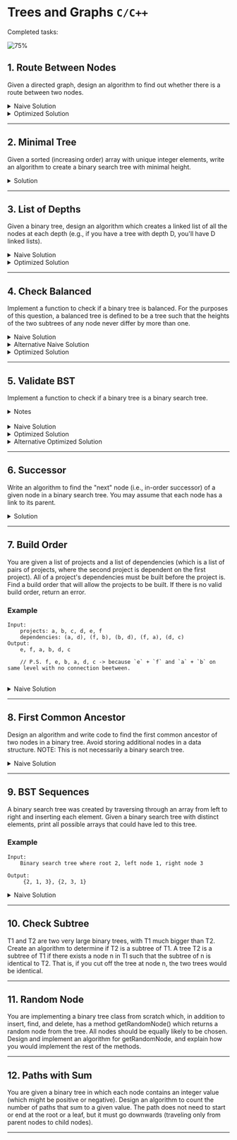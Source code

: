 # Trees and Graphs `C/C++`

Completed tasks:

![75%](https://progress-bar.xyz/75)

## 1. Route Between Nodes

Given a directed graph, design an algorithm to find out whether there is a route between two nodes.

<details>
<summary>Naive Solution</summary>

#### Complexity

- Time Complexity: `O(|V|+|E|)` - where `|V|` - nodes (vertices), `|E|` - edges
- Space Complexity: `O(|V|)` - where `|V|` - nodes (vertices)

#### Implementation

```cpp
bool search(Node *startNode, Node *finishNode) {
        if(startNode == finishNode){
            return true;
        }

        std::queue<Node *> q;
        std::unordered_set<Node *> visitedNodes;
        std::vector<Node *> *currentConnectedNodes;

        Node *current = startNode;
        while (current != nullptr) {
            if (current == finishNode) {
                return true;
            }

            currentConnectedNodes = &current->connectedNodes;

            for (auto node : *currentConnectedNodes){
                if (!visitedNodes.contains(node)) {
                    q.push(node);
                }
            }

            visitedNodes.insert(currentConnectedNodes->begin(), currentConnectedNodes->end());

            if (!q.empty()) {
                current = q.front();
                q.pop();
            } else {
                current = nullptr;
            }
        }

        return false;
    }
```

</details>

<details>
<summary>Optimized Solution</summary>

#### Complexity

- Time Complexity: `O(|V|+|E|)` - where `|V|` - nodes (vertices), `|E|` - edges
- Space Complexity: `O(|V|)` - where `|V|` - nodes (vertices)

#### Implementation

```cpp
bool search(Node *startNode, Node *finishNode) {
        if (startNode == finishNode) {
            return true;
        }

        std::queue<Node *> q;
        std::unordered_set<Node *> visitedNodes;

        visitedNodes.insert(startNode);
        q.push(startNode);

        Node *current;
        std::vector<Node *> *currentConnectedNodes;

        while (!q.empty()) {
            current = q.front();
            q.pop();

            if (current != nullptr) {
                currentConnectedNodes = &current->connectedNodes;

                for (auto node : *currentConnectedNodes){
                    if (!visitedNodes.contains(node)) {
                        if (node == finishNode) {
                            return true;
                        } else {
                            visitedNodes.insert(node);
                            q.push(node);
                        }
                    }
                }

                visitedNodes.insert(current);
            }
        }

        return false;
    }
```

</details>

<hr/>

## 2. Minimal Tree

Given a sorted (increasing order) array with unique integer elements, write an algorithm to create a binary search tree
with minimal height.

<details>
<summary>Solution</summary>

#### Assumptions

- Array contains no more than 9999 elements, we want to avoid stackoverflow for this recursive algorithm

#### Complexity

- Time Complexity: `O(N)`
- Space Complexity: `O(log N)` - algorithm doesn't use memory for store temporary results, but recursion use call stack.
  Result tree will consume `O(|V|)` memory.

#### Implementation

```cpp
Node *createMinimalBST(int *orderedNumbers, int start, int end, int level) {
        if (level > 9999) {
            throw "Too deep, consider to use stack instead of recursion";
        }

        if (end < start) {
            return nullptr;
        }

        int middleId = (end + start) / 2;

        Node *node = new Node(orderedNumbers[middleId], level);
        Node *left = createMinimalBST(orderedNumbers, start, middleId - 1, level + 1);
        if (left != nullptr) {
            node->connect(left);
        }
        Node *right = createMinimalBST(orderedNumbers, middleId + 1, end, level + 1);
        if (right != nullptr) {
            node->connect(right);
        }
        return node;
    }
```

</details>

<hr/>

## 3. List of Depths

Given a binary tree, design an algorithm which creates a linked list of all the nodes at each depth (e.g., if you have a
tree with depth D, you'll have D linked lists).

<details>
<summary>Naive Solution</summary>

#### Complexity

- Time Complexity: `O(N)`
- Space Complexity: `O(N)`

#### Implementation

```cpp
std::vector<std::vector<Node *>> levelsAsList(Tree tree) {
    if (tree.root() == nullptr) {
        return std::vector<std::vector<Node *>>();
    }
    std::queue<Node *> nodes;
    
    std::vector<std::vector<Node *>> levelsList;
    std::vector<Node *> level;
    
    int currentLevelChildren = 1;
    int nextLevelChildren = 0;
    int depth = 0;
    
    levelsList.push_back(std::vector<Node *>());
    tree.breadthFirstTraverse([&](Node *current) {
    --currentLevelChildren;
    
    levelsList.at(depth).push_back(current);
    std::vector<Node *> *currentConnectedNodes = &current->connectedNodes;
    
    nextLevelChildren += currentConnectedNodes->size();
    
    if (currentLevelChildren == 0) {
      ++depth;
      levelsList.push_back(std::vector<Node *>());
      currentLevelChildren = nextLevelChildren;
      nextLevelChildren = 0;
    }
    
     return false;
    });
    
    return levelsList;
}
```

</details>

<details>
<summary>Optimized Solution</summary>

#### Complexity

- Time Complexity: `O(N)`
- Space Complexity: `O(N)`

#### Implementation

```cpp
void createLevelLinkedListDepth(Node *root, std::vector<std::vector<Node *> *> *lists, int level) {
    if (root == nullptr) {
        return;
    }

    if (lists->size() == level) {
        lists->push_back(new std::vector<Node *>());
    }
    auto list = (*lists)[level];

    list->push_back(root);

    for (Node *child: root->connectedNodes) {
        createLevelLinkedListDepth(child, lists, level + 1);
    }
}

std::vector<std::vector<Node *> *> *createLevelLinkedListBreadth(Node *root) {
    std::vector<std::vector<Node *> *> *result = new std::vector<std::vector<Node *> *>();
    std::vector<Node *> *current = new std::vector<Node *>();
    if (root != nullptr) {
        current->push_back(root);
    }

    while (current->size() > 0) {
        result->push_back(current);
        std::vector<Node *> *parents = current;
        current = new std::vector<Node *>();
        for (Node *parent: *parents) {
            for (Node *child: parent->connectedNodes) {
                current->push_back(child);
            }
        }
    }

    return result;
}
```

</details>

<hr/>

## 4. Check Balanced

Implement a function to check if a binary tree is balanced. For the purposes of this question, a balanced tree is
defined to be a tree such that the heights of the two subtrees of any node never differ by more than one.

<details>
<summary>Naive Solution</summary>

#### Complexity

- Time Complexity: `O(N)`
- Space Complexity: `O(log N)` - recursion

#### Implementation

```cpp
int maxDepth = -1; // private member
int secondDepth = 0; // private member

bool isBalanced(Node *current, int level) {
    for (auto c: current->connectedNodes) {
        if (level > maxDepth) {
            if (abs(secondDepth - level) > 1) {
                return false;
            }
            secondDepth = maxDepth;
            maxDepth = level;
        }
        if (!isBalanced(c, level + 1)) {
            return false;
        }
    }

    return true;
};
```

</details>

<details>
<summary>Alternative Naive Solution</summary>

#### Complexity

- Time Complexity: `O(N log N)`
- Space Complexity: `O(N)`

#### Implementation

```cpp
int maxDepth = -1; // private member
int secondDepth = 0; // private member

bool isBalanced(Node *current, int level) {
    for (auto c: current->connectedNodes) {
        if (level > maxDepth) {
            if (abs(secondDepth - level) > 1) {
                return false;
            }
            secondDepth = maxDepth;
            maxDepth = level;
        }
        if (!isBalanced(c, level + 1)) {
            return false;
        }
    }

    return true;
};
```

</details>

<details>
<summary>Optimized Solution</summary>

#### Complexity

- Time Complexity: `O(N)`
- Space Complexity: `O(log N)`

#### Implementation

```cpp
int checkHeight(Node *root){
    if(root == nullptr) return -1;
    int max = -1;
    int min = INT_MAX;
    for (auto c: root->connectedNodes) {
        int value = checkHeight(c);
        if(value == INT_MIN){
            return INT_MIN;
        }
        if (value > max) {
            max = value;
        }
        if (value < min) {
            min = value;
        }
    }
    if(abs(max - min)>1){
        return INT_MIN;
    }
    return max + 1;
}

bool isBalanced(Node *root){
    return checkHeight(root) != INT_MIN;
}
```

</details>

<hr/>

## 5. Validate BST

Implement a function to check if a binary tree is a binary search tree.

<details>
<summary>Notes</summary>

We have some weird cases with duplicates

```
7         9
 \       /
  10    8
 /       \
7         9
```

On the one hand, this tree is BST because every left value is lower or equal with parent value and right values are
bigger than the parent value. On the other hand, the right subtree can't hold a value smaller or equal to the parent. It
fit
Binary Search Tree conditions. For example, `checkBSTMinMax` implementation can not detect this case.

Moreover, in the book, I have found a mistake in `checkBST`.

Book code:

`if (lastValue != nullptr && n->getId() <= (*lastValue))`

My code:

`if (lastValue != nullptr && (*lastValue) > n->getId())`

Why? - With this compare `n->getId() <= (*lastValue)`, we think that left values can't be equal to parent, but it is
wrong. I think that this mistake was admitted because of the wrong position of values, if we move `lastValue` to the
left of
comparison, then it will be clear.

</details>

<br/>

<details>
<summary>Naive Solution</summary>

#### Complexity

- Time Complexity: `O(N)`
- Space Complexity: `O(log N)` - recursion

#### Implementation

```cpp
bool isBinarySearchTree(BinaryTreeNode *node) {
    if (node == nullptr) {
        return true;
    }
    if (node->left() != nullptr) {
        if (node->left()->getId() > node->getId()) {
            return false;
        }
    }
    if (node->right() != nullptr) {
        if (node->right()->getId() <= node->getId()) {
            return false;
        }
    }
    bool good = isBinarySearchTree(node->left());
    if (!good) {
        return false;
    }
    good = isBinarySearchTree(node->right());
    return good;
}
```

</details>

<details>
<summary>Optimized Solution</summary>

#### Complexity

- Time Complexity: `O(N)`
- Space Complexity: `O(log N)` - recursion

#### Implementation

```cpp
// pretty close to mine
bool checkBST(BinaryTreeNode *n) {
  if (n == nullptr) return true;
  
  if (!checkBST(n->left())) {
    return false;
  }
  if (lastValue != nullptr && (*lastValue) > n->getId()) {
    return false;
  }
  int data = n->getId();
  
  lastValue = &data;
  
  if (!checkBST(n->right())) {
    return false;
  }
  return true;
}
```

</details>

<details>
<summary>Alternative Optimized Solution</summary>

#### Complexity

- Time Complexity: `O(N)`
- Space Complexity: `O(log N)` - recursion

#### Implementation

```cpp
bool checkBSTMinMax(BinaryTreeNode *n) {
    return checkBSTMinMax(n, nullptr, nullptr);
}

bool checkBSTMinMax(BinaryTreeNode *n, int *min, int *max) {
   if (n == nullptr) {
       return true;
   }
   if ((min != nullptr && n->getId() <= (*min)) || (max != nullptr && n->getId() > (*max))) {
       return false;
   }
   int data = n->getId();
   if (!checkBSTMinMax(n->left(), min, &data) || !checkBSTMinMax(n->right(), &data, max)) {
       return false;
   }
   return true;
}
```

</details>

<hr/>

## 6. Successor

Write an algorithm to find the "next" node (i.e., in-order successor) of a given node in a binary search tree. You may
assume that each node has a link to its parent.

<details>
<summary>Solution</summary>

#### Complexity

- Time Complexity: `O(N)` - worst case that right subtree contains almost all elements
- Space Complexity: `O(1)`

#### Implementation

```cpp
Node *inorderSuccessor(BiDirectedBinaryTreeNode *n) {
    if (n == nullptr) {
        return nullptr;
    }
    
    if (n->right() != nullptr) {
        return leftMostChild(n);
    } 
    
    BiDirectedBinaryTreeNode *q = n;
    BiDirectedBinaryTreeNode *x = n->parent;
    while (x != nullptr && x->left() != q) {
        q = x;
        x = x->parent;
    }
    return x;
}

BiDirectedBinaryTreeNode *leftMostChild(BiDirectedBinaryTreeNode *node) {
    if (node == nullptr) {
        return nullptr;
    }
    auto current = node;
    while (current->left() != nullptr) {
        current = current->left();
    }
    return current;
}
```

</details>

<hr/>

## 7. Build Order

You are given a list of projects and a list of dependencies (which is a list of pairs of projects, where the second
project is dependent on the first project). All of a project's dependencies must be built before the project is. Find a
build order that will allow the projects to be built. If there is no valid build order, return an error.

### Example

```
Input:
    projects: a, b, c, d, e, f
    dependencies: (a, d), (f, b), (b, d), (f, a), (d, c) 
Output: 
    e, f, a, b, d, c 
    
    // P.S. f, e, b, a, d, c -> because `e` + `f` and `a` + `b` on same level with no connection beetween.
```

<br/>

<details>
<summary>Naive Solution</summary>

#### Complexity

- Time Complexity:
  `O(N)` - not N actually, number of edges E, because I built and traverse a full graph of dependant projects
- Space Complexity:
  `O(N)` - Graph of dependants with all verticies (projects) + technical structures for better finding performance

#### Implementation

```cpp
void buildDeps() {
    std::vector projects = {'a', 'b', 'c', 'd', 'e', 'f'};
    std::unordered_set tops(projects.begin(), projects.end());
    std::vector<std::pair<char, char> > dependencies = {
        {'a', 'd'},
        {'f', 'b'},
        {'b', 'd'},
        {'f', 'a'},
        {'d', 'c'},
    };

    std::unordered_map<char, Node *> projectsWithDependants;

    for (auto [in, out]: dependencies) {
        Node *currentProject = getProjectNode(in, &projectsWithDependants);
        Node *dependantProject = getProjectNode(out, &projectsWithDependants);

        tops.erase(out);

        currentProject->connect(dependantProject);
    }

    std::vector<Node *> nodes(projectsWithDependants.size());
    auto value_selector = [](auto pair) { return pair.second; };
    std::ranges::transform(projectsWithDependants, nodes.begin(), value_selector);

    std::unordered_set<char> visited;

    for (const auto top: tops) {
        if (!projectsWithDependants.contains(top)) {
            visited.insert(top);
            std::cout << top << " ";
        }
    }

    for (const auto top: tops) {
        if (projectsWithDependants.contains(top) && !visited.contains(top)) {
            std::cout << top << " ";
            const auto node = projectsWithDependants.at(top);
            traverse(node, visited);
            visited.insert(top);
        }
    }

    std::cout << std::endl;
}

// e, f, (a/b), (b/a), d, c
void traverse(const Node *node, std::unordered_set<char> &visited) {
    for (const auto connected: node->connectedNodes) {
        if (!visited.contains(static_cast<char>(connected->getId()))) {
            std::cout << static_cast<char>(connected->getId()) << " ";
        }
    }

    for (const auto connected: node->connectedNodes) {
        traverse(connected, visited);
        visited.insert(static_cast<char>(connected->getId()));
    }
}
```

</details>

<hr/>

## 8. First Common Ancestor

Design an algorithm and write code to find the first common ancestor of two nodes in a binary tree. Avoid storing
additional nodes in a data structure. NOTE: This is not necessarily a binary search tree.

<details>
<summary>Naive Solution</summary>

#### Complexity

- Time Complexity: `O(N)` - the worst case when we have to traverse all tree to find element
- Space Complexity: `O(N)` - if tree is unbalanced, there is a case when we store whole tree in a path queue

#### Implementation

```cpp
void run() {
    Tree tree;
    tree.createDefiniteTree();

    constexpr int first = 3;
    constexpr int second = 6;

    auto firstNodePath = path(tree, first);
    auto secondNodePath = path(tree, second);

    while (firstNodePath.size() > secondNodePath.size()) {
        firstNodePath.pop();
    }

    while (secondNodePath.size() > firstNodePath.size()) {
        secondNodePath.pop();
    }

    while (!firstNodePath.empty() && !secondNodePath.empty() && firstNodePath.front()->getId() != secondNodePath.front()->getId()) {
        firstNodePath.pop();
        secondNodePath.pop();
    }

    if (firstNodePath.empty()) { // anyway
        std::cout << "Can't find first common ancestor looks like an error" << std::endl;
    } else {
        std::cout << "First common ancestor is : " << firstNodePath.front()->getId() << std::endl;
    }
}

std::queue<Node *> path(const Tree &tree, const int value) {
    std::queue<Node *> nodePath;

    tree.findPath(tree.roots, nodePath, value);

    return nodePath;
}
```

</details>

<hr/>

## 9. BST Sequences

A binary search tree was created by traversing through an array from left to right and inserting each element. Given a
binary search tree with distinct elements, print all possible arrays that could have led to this tree.

### Example

```
Input:
    Binary search tree where root 2, left node 1, right node 3
    
Output:
     {2, 1, 3}, {2, 3, 1} 
```

<details>
<summary>Naive Solution</summary>

#### Complexity

- Time Complexity: `O(N * N!)` - we have to traverse all possible subsequences (permutation). For each node we have N! permutations.
- Space Complexity: `O(N * N!)` - we have to store all possible subsequences (permutation) on each level.

#### Implementation

```cpp
void run() {
    BinaryTree tree;
    tree.createBSTree();

    const std::vector<std::deque<const BinaryTreeNode *> > result = dfs(tree.root());

    for (const std::deque<const BinaryTreeNode *> &l: result) {
        std::cout << "{ ";
        for (const BinaryTreeNode *n: l) {
            std::cout << n->getId() << ", ";
        }
        std::cout << "}" << std::endl;
    }
}

static std::vector<std::deque<const BinaryTreeNode *> > dfs(const BinaryTreeNode *node) {
    std::vector<std::deque<const BinaryTreeNode *> > result;

    if (node == nullptr) {
        result.emplace_back();
        return result;
    }

    std::vector<std::deque<const BinaryTreeNode *> > leftSubResult = dfs(node->left());
    std::vector<std::deque<const BinaryTreeNode *> > rightSubResult = dfs(node->right());

    std::deque<const BinaryTreeNode *> current;
    current.push_back(node);

    for (std::deque<const BinaryTreeNode *> &l: leftSubResult) {
        for (std::deque<const BinaryTreeNode *> &r: rightSubResult) {
            std::vector<std::deque<const BinaryTreeNode *> > shuffled;

            shuffle(l, r, current, shuffled); // create a shuffled list of all subbranches

            result.insert(result.end(), shuffled.begin(), shuffled.end());
        }
    }

    return result;
}

static void shuffle(std::deque<const BinaryTreeNode *> &l, std::deque<const BinaryTreeNode *> &r,
                    std::deque<const BinaryTreeNode *> &current,
                    std::vector<std::deque<const BinaryTreeNode *> > &results) {
    if (l.empty() || r.empty()) {
        std::deque<const BinaryTreeNode *> result;

        // all current values are start of the subsequence
        result.insert(result.end(), current.begin(), current.end());
        if (!l.empty()) {
            // add all last in the left subtree
            result.insert(result.end(), l.begin(), l.end());
        }
        if (!r.empty()) {
            // add all last in the right subtree
            result.insert(result.end(), r.begin(), r.end());
        }

        results.emplace_back(result);
        return;
    }

    // backtracking algorigthm (delete, process, recover)
    const BinaryTreeNode *leftHead = l.front();
    l.pop_front();
    current.push_back(leftHead);
    shuffle(l, r, current, results);
    current.pop_back();
    l.push_front(leftHead);

    const BinaryTreeNode *rightHead = r.front();
    r.pop_front();
    current.push_back(rightHead);
    shuffle(l, r, current, results);
    current.pop_back();
    r.push_front(rightHead);
}
```

</details>

<hr/>

## 10. Check Subtree

T1 and T2 are two very large binary trees, with T1 much bigger than T2. Create an algorithm to determine if T2 is a
subtree of T1. A tree T2 is a subtree of T1 if there exists a node n in Tl such that the subtree of n is identical to
T2. That is, if you cut off the tree at node n, the two trees would be identical.

<hr/>

## 11. Random Node

You are implementing a binary tree class from scratch which, in addition to insert, find, and delete, has a method
getRandomNode() which returns a random node from the tree. All nodes should be equally likely to be chosen. Design and
implement an algorithm for getRandomNode, and explain how you would implement the rest of the methods.

<hr/>

## 12. Paths with Sum

You are given a binary tree in which each node contains an integer value (which might be positive or negative). Design
an algorithm to count the number of paths that sum to a given value. The path does not need to start or end at the root
or a leaf, but it must go downwards
(traveling only from parent nodes to child nodes).
<hr/>
